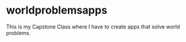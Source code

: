 # worldproblemsapps
This is my Capstone Class where I have to create apps that solve world problems. 
